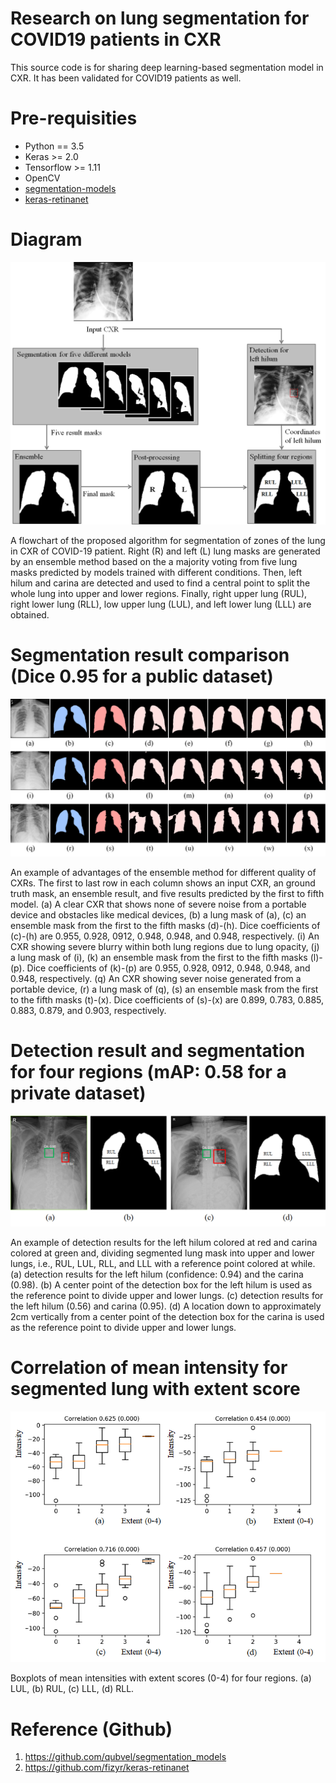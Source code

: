# Research on lung segmentation for COVID19 patients in CXR
This source code is for sharing deep learning-based segmentation model in CXR. It has been validated for COVID19 patients as well.

# Pre-requisities
* Python == 3.5
* Keras >= 2.0
* Tensorflow >= 1.11
* OpenCV
* [segmentation-models](https://github.com/qubvel/segmentation_models)
* [keras-retinanet](https://github.com/fizyr/keras-retinanet)


# Diagram
![Diagram](/img/Diagram.png)

A flowchart of the proposed algorithm for segmentation of zones of the lung in CXR of COVID-19 patient. Right (R) and left (L) lung masks are generated by an ensemble method based on the a majority voting from five lung masks predicted by models trained with different conditions. Then, left hilum and carina are detected and used to find a central point to split the whole lung into  upper and lower regions. Finally, right upper lung (RUL), right lower lung (RLL), low upper lung (LUL), and left lower lung (LLL) are obtained.

# Segmentation result comparison (Dice 0.95 for a public dataset)
![EnsembleResult](/img/EnsembleResult.png)

An example of advantages of the ensemble method for different quality of CXRs. The first to last row in each column shows an input CXR, an ground truth mask, an ensemble result, and five results predicted by the first to fifth model. (a) A clear CXR that shows none of severe noise from a portable device and obstacles like medical devices, (b) a lung mask of (a), (c) an ensemble mask from the first to the fifth masks (d)-(h). Dice coefficients of (c)-(h) are 0.955, 0.928, 0912, 0.948, 0.948, and 0.948, respectively. (i) An CXR showing severe blurry within both lung regions due to lung opacity, (j) a lung mask of (i), (k) an ensemble mask from the first to the fifth masks (l)-(p). Dice coefficients of (k)-(p) are 0.955, 0.928, 0912, 0.948, 0.948, and 0.948, respectively. (q) An CXR showing sever noise generated from a portable device, (r) a lung mask of (q), (s) an ensemble mask from the first to the fifth masks (t)-(x). Dice coefficients of (s)-(x) are 0.899, 0.783, 0.885, 0.883, 0.879, and 0.903, respectively.

# Detection result and segmentation for four regions (mAP: 0.58 for a private dataset)

![Detection](/img/DetectionResult.png)

An example of detection results for the left hilum colored at red and carina colored at green and, dividing segmented lung mask into upper and lower lungs, i.e., RUL, LUL, RLL, and LLL with a reference point colored at while. (a) detection results for the left hilum (confidence: 0.94) and the carina (0.98). (b) A center point of the detection box for the left hilum is used as the reference point to divide upper and lower lungs. (c) detection results for the left hilum (0.56) and carina (0.95). (d) A location down to approximately 2cm vertically from a center point of the detection box for the carina is used as the reference point to divide upper and lower lungs.

# Correlation of mean intensity for segmented lung with extent score
![CorrelationWithExtent](/img/CorrelationWithExtent.png)

Boxplots of mean intensities with extent scores (0-4) for four regions. (a) LUL, (b) RUL, (c) LLL, (d) RLL.

# Reference (Github)

1. https://github.com/qubvel/segmentation_models
2. https://github.com/fizyr/keras-retinanet
